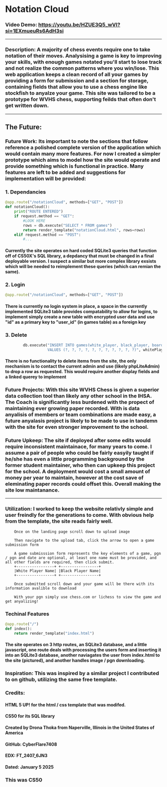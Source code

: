 # Notation Cloud
### Video Demo: https://youtu.be/HZUE3Q5_wVI?si=1EXmueuRs6AdH3si

<hr>

### Description: A majority of chess events require one to take notation of their moves. Analysising a game is key to improving your skills, with enough games notated you'll start to lose track and not realize the common patterns where you win/lose. This web application keeps a clean record of all your games by providing a form for submission and a section for storage, containing fields that allow you to use a chess engine like stockfish to anyalze your game. This site was tailored to be a prototype for WVHS chess, supporting feilds that often don't get written down.

<hr>

## The Future:

### Future Work: Its important to note the sections that follow reference a polished complete version of the application which would contain many more features. For now I created a simpler prototype which aims to model how the site would operate and provide something which is functional in practice. Many features are left to be added and suggestions for implementation will be provided:

### 1. Dependancies
```python
@app.route("/notationCloud", methods=["GET", "POST"])
def notationCloud():
    print("ROUTE ENTERED")
    if request.method == "GET":
        #LOOK HERE
        rows = db.execute("SELECT * FROM games")
        return render_template("notationCloud.html", rows=rows)
    elif request.method == "POST":
        #...
```
#### Currently the site operates on hard coded SQLite3 queries that function off of CS50X's SQL library, a depdancy that must be changed in a final deployable version. I suspect a similar but more complex library exsists which will be needed to reimplement these queries (which can remian the same).

### 2. Login
```python
@app.route("/notationCloud", methods=["GET", "POST"])
```
#### There is currently no login system in place, a space in the currently implemented SQLite3 table provides compatability to allow for logins, to implement simply create a new table with encrypted user data and use "id" as a **primary key** to "user_id" (in games table) as a **foreign key**

### 3. Delete
```python
        db.execute("INSERT INTO games(white_player, black_player, board_number, result, wv_win, date, png_file_name, png_file_data, pgn_file_name, pgn_file_data, event) \
                   VALUES (?, ?, ?, ?, ?, ?, ?, ?, ?, ?, ?)", whitePlayer, blackPlayer, boardNum, result, wvWin, date, pngName, pngContent, pgnName, pgnContent, event);
```
#### There is no functionality to delete items from the site, the only mechanism is to contact the current admin and use (likely phpLiteAdmin) to drop a row as requested. This would require another display fields and a linked querey to implement

### Future Projects: With this site WVHS Chess is given a superior data collection tool than likely any other school in the IHSA. The Coach is significantly less burdened with the propect of maintaining ever growing paper recorded. With is data anyalisis of members or team combinations are made easy, a future anyalasis project is likely to be made to use in tandemn with the site for even stronger improvement to the school.

### Future Upkeep: The site if deployed after some edits would require inconsistent maintainace, for many years to come. I assume a pair of people who could be fairly easyily taught if he/she has even a little programming background by the former student maintainer, who then can upkeep this project for the school. A deployment would cost a small amount of money per year to maintain, however at the cost save of eleminating paper records could offset this. **Overall making the site low maintanance.**

<hr>

### Utilization: I worked to keep the website relativly simple and user freindly for the generations to come. With obvious help from the template, the site reads fairly well.

```
    Once on the landing page scroll down to upload image
```
```
    Then navigate to the upload tab, click the arrow to open a game submission form
```
```
    A game submisssion form represents the key elements of a game, pgn / pgn and date are optional, at least one name must be provided, and all other fields are required, then click submit.
    +-----------------+ +-----------------+
    |White Player Name| |Black Player Name|
    +-----------------+ +-----------------+
```
```
    Once submitted scroll down and your game will be there with its information avalible to download
```
```
    With your pgn simply use chess.com or lichess to view the game and get anyalizing!
```

### Techinal Features
```python
@app.route("/")
def index():
    return render_template("index.html")

```
#### The site operates on 3 http routes, an SQLite3 database, and a little javascript, one route deals with processing the users form and inserting it into an SQLite3 database, another naviagates the user from index.html to the site (pictured), and another handles image / pgn downloading.

### Inspiration: This was inspired by a similar project I contributed to on github, utilizing the same free template.

### Credits:
#### HTML 5 UP! for the html / css template that was modifed.
#### CS50 for its SQL library
#### Created by Drona Thoka from Naperville, Illinois in the United States of America
#### GitHub: CyberFlare7408
#### EDX: FT_2407_6JN3
#### Dated: January 5 2025
### This was CS50

